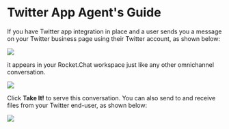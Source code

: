 # Twitter App Agent's Guide

If you have Twitter app integration in place and a user sends you a message on your Twitter business page using their Twitter account, as shown below:

![](../../../../.gitbook/assets/1621376643503.jpg)

it appears in your Rocket.Chat workspace just like any other omnichannel conversation.

![](../../../../.gitbook/assets/image%20%28422%29.png)

Click **Take It!** to serve this conversation. You can also send to and receive files from your Twitter end-user, as shown below:

![](../../../../.gitbook/assets/image%20%28423%29.png)

